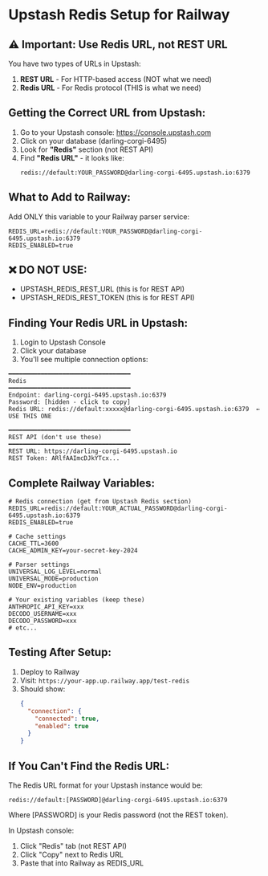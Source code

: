 # Upstash Redis Setup for Railway

## ⚠️ Important: Use Redis URL, not REST URL

You have two types of URLs in Upstash:
1. **REST URL** - For HTTP-based access (NOT what we need)
2. **Redis URL** - For Redis protocol (THIS is what we need)

## Getting the Correct URL from Upstash:

1. Go to your Upstash console: https://console.upstash.com
2. Click on your database (darling-corgi-6495)
3. Look for **"Redis"** section (not REST API)
4. Find **"Redis URL"** - it looks like:
   ```
   redis://default:YOUR_PASSWORD@darling-corgi-6495.upstash.io:6379
   ```

## What to Add to Railway:

Add ONLY this variable to your Railway parser service:

```
REDIS_URL=redis://default:YOUR_PASSWORD@darling-corgi-6495.upstash.io:6379
REDIS_ENABLED=true
```

## ❌ DO NOT USE:
- UPSTASH_REDIS_REST_URL (this is for REST API)
- UPSTASH_REDIS_REST_TOKEN (this is for REST API)

## Finding Your Redis URL in Upstash:

1. Login to Upstash Console
2. Click your database
3. You'll see multiple connection options:

```
━━━━━━━━━━━━━━━━━━━━━━━━━━━━━━━━━━
Redis
━━━━━━━━━━━━━━━━━━━━━━━━━━━━━━━━━━
Endpoint: darling-corgi-6495.upstash.io:6379
Password: [hidden - click to copy]
Redis URL: redis://default:xxxxx@darling-corgi-6495.upstash.io:6379  ← USE THIS ONE

━━━━━━━━━━━━━━━━━━━━━━━━━━━━━━━━━━
REST API (don't use these)
━━━━━━━━━━━━━━━━━━━━━━━━━━━━━━━━━━
REST URL: https://darling-corgi-6495.upstash.io
REST Token: ARlfAAImcDJkYTcx...
```

## Complete Railway Variables:

```env
# Redis connection (get from Upstash Redis section)
REDIS_URL=redis://default:YOUR_ACTUAL_PASSWORD@darling-corgi-6495.upstash.io:6379
REDIS_ENABLED=true

# Cache settings
CACHE_TTL=3600
CACHE_ADMIN_KEY=your-secret-key-2024

# Parser settings
UNIVERSAL_LOG_LEVEL=normal
UNIVERSAL_MODE=production
NODE_ENV=production

# Your existing variables (keep these)
ANTHROPIC_API_KEY=xxx
DECODO_USERNAME=xxx
DECODO_PASSWORD=xxx
# etc...
```

## Testing After Setup:

1. Deploy to Railway
2. Visit: `https://your-app.up.railway.app/test-redis`
3. Should show:
   ```json
   {
     "connection": {
       "connected": true,
       "enabled": true
     }
   }
   ```

## If You Can't Find the Redis URL:

The Redis URL format for your Upstash instance would be:
```
redis://default:[PASSWORD]@darling-corgi-6495.upstash.io:6379
```

Where [PASSWORD] is your Redis password (not the REST token).

In Upstash console:
1. Click "Redis" tab (not REST API)
2. Click "Copy" next to Redis URL
3. Paste that into Railway as REDIS_URL